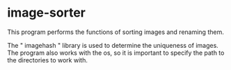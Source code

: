 # image-sorter
This program performs the functions of sorting images and renaming them.

The " imagehash " library is used to determine the uniqueness of images.
The program also works with the os, so it is important to specify the path to the directories to work with.
